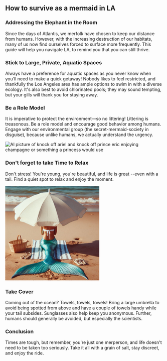 ## How to survive as a mermaid in LA

### Addressing the Elephant in the Room
Since the days of Atlantis, we merfolk have chosen to keep our distance from humans. However, with the increasing destruction of our habitats, many of us now find ourselves forced to surface more frequently. This guide will help you navigate LA, to remind you that you can still thrive.

### Stick to Large, Private, Aquatic Spaces
Always have a preference for aquatic spaces as you never know when you’ll need to make a quick getaway! Nobody likes to feel restricted, and thankfully the Los Angeles area has ample options to swim in with a diverse ecology. It's also best to avoid chlorinated pools; they may sound tempting, but your gills will thank you for staying away.

### Be a Role Model
It is imperative to protect the environment—so no littering! Littering is treasonous. Be a role model and encourage good behavior among humans. Engage with our environmental group (the secret-mermaid-society in disguise), because unlike humans, we actually understand the urgency.

<img src="" alt="AI picture of knock off ariel and knock off  prince eric enjoying champagne or something a princess would use">

### Don't forget to take Time to Relax
Don't stress! You're young, you're beautiful, and life is great --even with a tail. Find a quiet spot to relax and enjoy the moment.

<img width="300" src="https://github.com/steventhestudent/how-to-survive-as-a-mermaid-in-la/blob/main/_a4acd498-f160-44c0-b331-e116640428bb.jpg?raw=true">

### Take Cover
Coming out of the ocean? Towels, towels, towels! Bring a large umbrella to avoid being spotted from above and have a couple of towels handy while your tail subsides. Sunglasses also help keep you anonymous. Further, humans should generally be avoided, but especially the scientists.

### Conclusion
Times are tough, but remember, you're just one merperson, and life doesn't need to be taken too seriously. Take it all with a grain of salt, stay discreet, and enjoy the ride.
